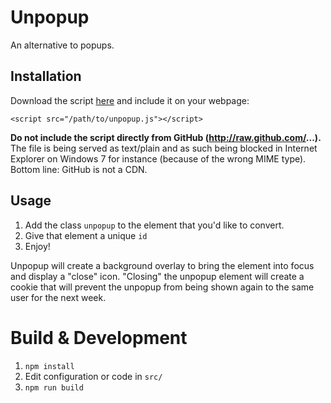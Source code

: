 # Unpopup

An alternative to popups.

## Installation

Download the script [here](https://github.com/LeeKevin/unpopup/blob/master/dist/unpopup.js) and include it on your webpage:

    <script src="/path/to/unpopup.js"></script>
    
**Do not include the script directly from GitHub (http://raw.github.com/...).** The file is being served as text/plain and as such being blocked
in Internet Explorer on Windows 7 for instance (because of the wrong MIME type). Bottom line: GitHub is not a CDN.

## Usage

1. Add the class `unpopup` to the element that you'd like to convert.
2. Give that element a unique `id`
3. Enjoy!

Unpopup will create a background overlay to bring the element into focus and display a "close" icon. "Closing" the unpopup element will create a
cookie that will prevent the unpopup from being shown again to the same user for the next week.

# Build & Development

1. `npm install`
2. Edit configuration or code in `src/`
3. `npm run build`